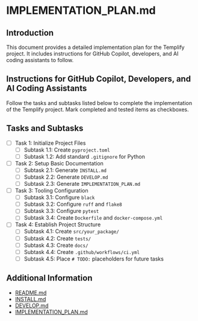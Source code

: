 # IMPLEMENTATION_PLAN.md

## Introduction

This document provides a detailed implementation plan for the Templify project. It includes instructions for GitHub Copilot, developers, and AI coding assistants to follow.

## Instructions for GitHub Copilot, Developers, and AI Coding Assistants

Follow the tasks and subtasks listed below to complete the implementation of the Templify project. Mark completed and tested items as checkboxes.

## Tasks and Subtasks

- [ ] Task 1: Initialize Project Files
  - [ ] Subtask 1.1: Create `pyproject.toml`
  - [ ] Subtask 1.2: Add standard `.gitignore` for Python
- [ ] Task 2: Setup Basic Documentation
  - [ ] Subtask 2.1: Generate `INSTALL.md`
  - [ ] Subtask 2.2: Generate `DEVELOP.md`
  - [ ] Subtask 2.3: Generate `IMPLEMENTATION_PLAN.md`
- [ ] Task 3: Tooling Configuration
  - [ ] Subtask 3.1: Configure `black`
  - [ ] Subtask 3.2: Configure `ruff` and `flake8`
  - [ ] Subtask 3.3: Configure `pytest`
  - [ ] Subtask 3.4: Create `Dockerfile` and `docker-compose.yml`
- [ ] Task 4: Establish Project Structure
  - [ ] Subtask 4.1: Create `src/your_package/`
  - [ ] Subtask 4.2: Create `tests/`
  - [ ] Subtask 4.3: Create `docs/`
  - [ ] Subtask 4.4: Create `.github/workflows/ci.yml`
  - [ ] Subtask 4.5: Place `# TODO:` placeholders for future tasks

## Additional Information

- [README.md](README.md)
- [INSTALL.md](INSTALL.md)
- [DEVELOP.md](DEVELOP.md)
- [IMPLEMENTATION_PLAN.md](IMPLEMENTATION_PLAN.md)
